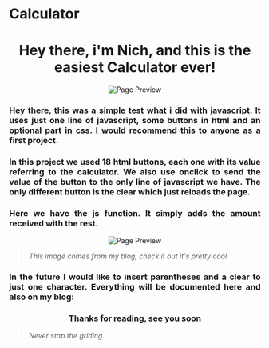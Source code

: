 # Calculator
<h1 align="center"> Hey there, i'm Nich, and this is the easiest Calculator ever!</h1>
<p align="center">
  <img src="https://github.com/italicnich/Calculator/blob/main/readmeimg/gif.gif" alt="Page Preview">
</p>
<h3 align="justify">
Hey there, this was a simple test what i did with javascript. It uses just one line of javascript, some buttons in html and an optional part in css. I would recommend this to anyone as a first project. 
</h3>
<h3 align="justify">
In this project we used 18 html buttons, each one with its value referring to the calculator. We also use onclick to send the value of the button to the only line of javascript we have. The only different button is the clear which just reloads the page.
</h3>
<h3 align="justify">
Here we have the js function. It simply adds the amount received with the rest.
</h3>
 
<p align="center">
  <img src="https://github.com/italicnich/Timer/blob/main/readmeimg/js_code.png" alt="Page Preview">
</p>

> *This image comes from my blog, check it out it's pretty cool*


<h3 align="justify">
In the future I would like to insert parentheses and a clear to just one character. Everything will be documented here and also on my blog:
</h3>
<h3 align="center">
Thanks for reading, see you soon
</h3>

> *Never stop the griding.*
